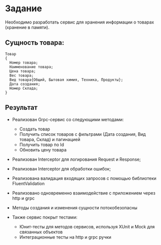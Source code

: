 # Задание
Необходимо разработать сервис для хранения информации о товарах (хранение в памяти).

## Сущность товара:
```
Товар
{
  Номер товара;
  Наименование товара;
  Цена товара;
  Вес товара;
  Вид товара{Общий, Бытовая химия, Техника, Продукты};
  Дата создания;
  Номер Склада;
}
```

## Результат
* Реализован Grpc-сервис со следующими методами:
    * Создать товар
    * Получить список товаров с фильтрами (Дата создания, Вид товара, Склад) и пагинацией
    * Получить товар по Id
    * Обновить цену товара
* Реализован Interceptor для логирования Request и Response;
* Реализован Interceptor для обработки ошибок;
* Реализована валидация входящих запросов с помощью библиотеки FluentValidation
* Реализовано одновременно взаимодействие с приложением через http и grpc
* Методы создания и изменения сущности потокобезопасны


* Также сервис покрыт тестами:
  * Юнит-тесты для методов сервисов, используя XUnit и Mock для связанных объектов
  * Интеграционные тесты на http и grpc ручки
